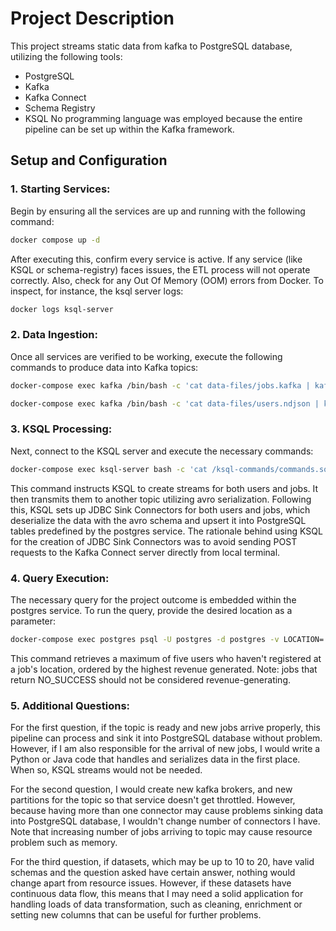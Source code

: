 # Project Description
This project streams static data from kafka to PostgreSQL database, utilizing the following tools:
- PostgreSQL
- Kafka
- Kafka Connect
- Schema Registry
- KSQL
  No programming language was employed because the entire pipeline can be set up within the Kafka framework.
## Setup and Configuration
### 1. Starting Services:
Begin by ensuring all the services are up and running with the following command:
   ``` bash 
   docker compose up -d 
   ```
After executing this, confirm every service is active. If any service (like KSQL or schema-registry) faces issues, the ETL process will not operate correctly. Also, check for any Out Of Memory (OOM) errors from Docker.
To inspect, for instance, the ksql server logs:
   ``` bash
   docker logs ksql-server
   ```
### 2. Data Ingestion:
Once all services are verified to be working, execute the following commands to produce data into Kafka topics:
   ```bash 
   docker-compose exec kafka /bin/bash -c 'cat data-files/jobs.kafka | kafka-console-producer.sh --bootstrap-server localhost:9092 --property parse.key=true --property key.separator="|" --topic jobs_json'
   ```
   ``` bash 
   docker-compose exec kafka /bin/bash -c 'cat data-files/users.ndjson | kafka-console-producer.sh --bootstrap-server localhost:9092 --property parse.key=false --topic users_json'
   ```
### 3. KSQL Processing:
Next, connect to the KSQL server and execute the necessary commands:
   ``` bash 
   docker-compose exec ksql-server bash -c 'cat /ksql-commands/commands.sql <(echo -e ; -e '\nEXIT') | ksql http://ksql-server:8088'
   ```
This command instructs KSQL to create streams for both users and jobs. It then transmits them to another topic utilizing avro serialization. Following this, KSQL sets up JDBC Sink Connectors for both users and jobs, which deserialize the data with the avro schema and upsert it into PostgreSQL tables predefined by the postgres service.
The rationale behind using KSQL for the creation of JDBC Sink Connectors was to avoid sending POST requests to the Kafka Connect server directly from local terminal.
### 4. Query Execution:
The necessary query for the project outcome is embedded within the postgres service. To run the query, provide the desired location as a parameter:
   ``` bash 
   docker-compose exec postgres psql -U postgres -d postgres -v LOCATION='LOC_1295' -f /postgres-query/query.sql
   ```
This command retrieves a maximum of five users who haven't registered at a job's location, ordered by the highest revenue generated. Note: jobs that return NO_SUCCESS should not be considered revenue-generating.
### 5. Additional Questions:

For the first question, if the topic is ready and new jobs arrive properly, this pipeline can process and sink it into PostgreSQL database without problem. However, if I am also responsible for the arrival of new jobs, I would write a Python or Java code that handles and serializes data in the first place. When so, KSQL streams would not be needed.

For the second question, I would create new kafka brokers, and new partitions for the topic so that service doesn't get throttled. However, because having more than one connector may cause problems sinking data into PostgreSQL database, I wouldn't change number of connectors I have. Note that increasing number of jobs arriving to topic may cause resource problem such as memory.

For the third question, if datasets, which may be up to 10 to 20, have valid schemas and the question asked have certain answer, nothing would change apart from resource issues. However, if these datasets have continuous data flow, this means that I may need a solid application for handling loads of data transformation, such as cleaning, enrichment or setting new columns that can be useful for further problems. 

